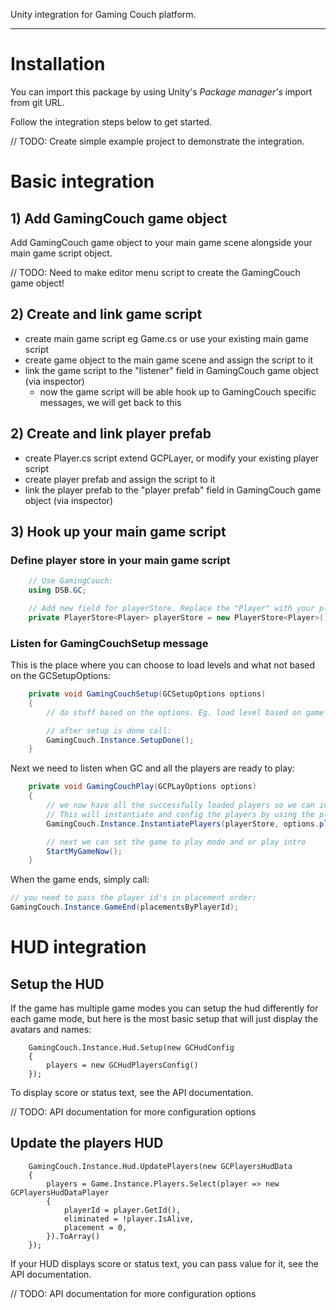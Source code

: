 Unity integration for Gaming Couch platform.

---

# Installation

You can import this package by using Unity's _Package manager's_ import from git URL.

Follow the integration steps below to get started.

// TODO: Create simple example project to demonstrate the integration.

# Basic integration

## 1) Add GamingCouch game object

Add GamingCouch game object to your main game scene alongside your main game script object.

// TODO: Need to make editor menu script to create the GamingCouch game object!

## 2) Create and link game script

- create main game script eg Game.cs or use your existing main game script
- create game object to the main game scene and assign the script to it
- link the game script to the "listener" field in GamingCouch game object (via inspector)
  - now the game script will be able hook up to GamingCouch specific messages, we will get back to this

## 2) Create and link player prefab

- create Player.cs script extend GCPLayer, or modify your existing player script
- create player prefab and assign the script to it
- link the player prefab to the "player prefab" field in GamingCouch game object (via inspector)

## 3) Hook up your main game script

### Define player store in your main game script

```C#
    // Use GamingCouch:
    using DSB.GC;

    // Add new field for playerStore. Replace the "Player" with your player script name, if it differs:
    private PlayerStore<Player> playerStore = new PlayerStore<Player>();
```

### Listen for GamingCouchSetup message

This is the place where you can choose to load levels and what not based on the GCSetupOptions:

```C#
    private void GamingCouchSetup(GCSetupOptions options)
    {
        // do stuff based on the options. Eg. load level based on game mode etc.

        // after setup is done call:
        GamingCouch.Instance.SetupDone();
    }
```

Next we need to listen when GC and all the players are ready to play:

```C#
    private void GamingCouchPlay(GCPLayOptions options)
    {
        // we now have all the successfully loaded players so we can instantiate them.
        // This will instantiate and config the players by using the player prefab linked to GamingCouch game object
        GamingCouch.Instance.InstantiatePlayers(playerStore, options.players);

        // next we can set the game to play mode and or play intro
        StartMyGameNow();
    }
```

When the game ends, simply call:

```C#
// you need to pass the player id's in placement order:
GamingCouch.Instance.GameEnd(placementsByPlayerId);
```

# HUD integration

## Setup the HUD

If the game has multiple game modes you can setup the hud differently for each game mode,
but here is the most basic setup that will just display the avatars and names:

```
    GamingCouch.Instance.Hud.Setup(new GCHudConfig
    {
        players = new GCHudPlayersConfig()
    });
```

To display score or status text, see the API documentation.

// TODO: API documentation for more configuration options

## Update the players HUD

```
    GamingCouch.Instance.Hud.UpdatePlayers(new GCPlayersHudData
    {
        players = Game.Instance.Players.Select(player => new GCPlayersHudDataPlayer
        {
            playerId = player.GetId(),
            eliminated = !player.IsAlive,
            placement = 0,
        }).ToArray()
    });
```

If your HUD displays score or status text, you can pass value for it, see the API documentation.

// TODO: API documentation for more configuration options
